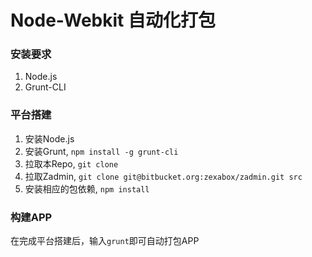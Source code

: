 Node-Webkit 自动化打包
====================

### 安装要求

1. Node.js
2. Grunt-CLI

### 平台搭建

1. 安装Node.js
2. 安装Grunt, `npm install -g grunt-cli`
3. 拉取本Repo, `git clone `
4. 拉取Zadmin, `git clone git@bitbucket.org:zexabox/zadmin.git src`
5. 安装相应的包依赖, `npm install`

### 构建APP

在完成平台搭建后，输入`grunt`即可自动打包APP